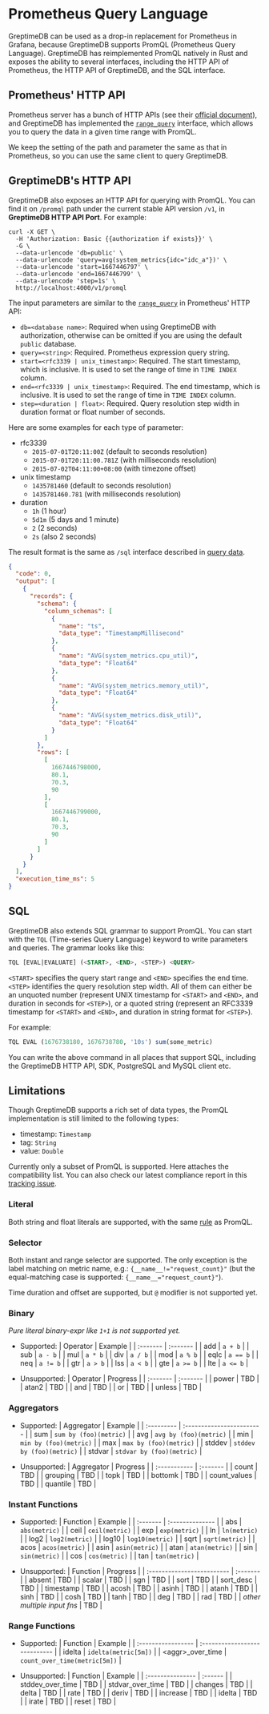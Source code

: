 # Prometheus Query Language


GreptimeDB can be used as a drop-in replacement for Prometheus in Grafana, because GreptimeDB supports PromQL (Prometheus Query Language). GreptimeDB has reimplemented PromQL natively in Rust and exposes the ability to several interfaces, including the HTTP API of Prometheus, the HTTP API of GreptimeDB, and the SQL interface.

## Prometheus' HTTP API

<!-- Maybe add a section to introduce the simulated interfaces, when there is more than one supported -->

Prometheus server has a bunch of HTTP APIs (see their [official document](https://prometheus.io/docs/prometheus/latest/querying/api)), and GreptimeDB has implemented the [`range_query`](https://prometheus.io/docs/prometheus/latest/querying/api/#range-queries) interface, which allows you to query the data in a given time range with PromQL.

We keep the setting of the path and parameter the same as that in Prometheus, so you can use the same client to query GreptimeDB.

## GreptimeDB's HTTP API

GreptimeDB also exposes an HTTP API for querying with PromQL. You can find it on `/promql` path under the current stable API version `/v1`, in **GreptimeDB HTTP API Port**. For example:

```shell
curl -X GET \
  -H 'Authorization: Basic {{authorization if exists}}' \
  -G \
  --data-urlencode 'db=public' \
  --data-urlencode 'query=avg(system_metrics{idc="idc_a"})' \
  --data-urlencode 'start=1667446797' \
  --data-urlencode 'end=1667446799' \
  --data-urlencode 'step=1s' \
  http://localhost:4000/v1/promql
```

The input parameters are similar to the [`range_query`](https://prometheus.io/docs/prometheus/latest/querying/api/#range-queries) in Prometheus' HTTP API:

- `db=<database name>`: Required when using GreptimeDB with authorization, otherwise can be omitted if you are using the default `public` database.
- `query=<string>`: Required. Prometheus expression query string.
- `start=<rfc3339 | unix_timestamp>`: Required. The start timestamp, which is inclusive. It is used to set the range of time in `TIME INDEX` column.
- `end=<rfc3339 | unix_timestamp>`: Required. The end timestamp, which is inclusive. It is used to set the range of time in `TIME INDEX` column.
- `step=<duration | float>`: Required. Query resolution step width in duration format or float number of seconds.

Here are some examples for each type of parameter:
- rfc3339
  - `2015-07-01T20:11:00Z` (default to seconds resolution)
  - `2015-07-01T20:11:00.781Z` (with milliseconds resolution)
  - `2015-07-02T04:11:00+08:00` (with timezone offset)
- unix timestamp
  - `1435781460` (default to seconds resolution)
  - `1435781460.781` (with milliseconds resolution)
- duration
  - `1h` (1 hour)
  - `5d1m` (5 days and 1 minute)
  - `2` (2 seconds)
  - `2s` (also 2 seconds)

The result format is the same as `/sql` interface described in [query data](./query-data/sql.md#http-api).

```json
{
  "code": 0,
  "output": [
    {
      "records": {
        "schema": {
          "column_schemas": [
            {
              "name": "ts",
              "data_type": "TimestampMillisecond"
            },
            {
              "name": "AVG(system_metrics.cpu_util)",
              "data_type": "Float64"
            },
            {
              "name": "AVG(system_metrics.memory_util)",
              "data_type": "Float64"
            },
            {
              "name": "AVG(system_metrics.disk_util)",
              "data_type": "Float64"
            }
          ]
        },
        "rows": [
          [
            1667446798000,
            80.1,
            70.3,
            90
          ],
          [
            1667446799000,
            80.1,
            70.3,
            90
          ]
        ]
      }
    }
  ],
  "execution_time_ms": 5
}
```
<!-- TODO New paths that compatible with Promethues APIs -->

## SQL

GreptimeDB also extends SQL grammar to support PromQL. You can start with the `TQL` (Time-series Query Language) keyword to write parameters and queries. The grammar looks like this:

```sql
TQL [EVAL|EVALUATE] (<START>, <END>, <STEP>) <QUERY>
```

`<START>` specifies the query start range and `<END>` specifies the end time. `<STEP>` identifies the query resolution step width. All of them can either be an unquoted number (represent UNIX timestamp for `<START>` and `<END>`, and duration in seconds for `<STEP>`), or a quoted string (represent an RFC3339 timestamp for `<START>` and `<END>`, and duration in string format for `<STEP>`).

For example:

```sql
TQL EVAL (1676738180, 1676738780, '10s') sum(some_metric)
```

You can write the above command in all places that support SQL, including the GreptimeDB HTTP API, SDK, PostgreSQL and MySQL client etc.

## Limitations

Though GreptimeDB supports a rich set of data types, the PromQL implementation is still limited to the following types:
- timestamp: `Timestamp`
- tag: `String`
- value: `Double`

Currently only a subset of PromQL is supported. Here attaches the compatibility list. You can also check our latest compliance report in this [tracking issue](https://github.com/GreptimeTeam/greptimedb/issues/1042).

### Literal

Both string and float literals are supported, with the same [rule](https://prometheus.io/docs/prometheus/latest/querying/basics/#literals) as PromQL.

### Selector

Both instant and range selector are supported. The only exception is the label matching on metric name, e.g.: `{__name__!="request_count}"` (but the equal-matching case is supported: `{__name__="request_count}"`).

Time duration and offset are supported, but `@` modifier is not supported yet.

### Binary 

*Pure literal binary-expr like `1+1` is not supported yet.*

- Supported:
    | Operator | Example  |
    | :------- | :------- |
    | add      | `a + b`  |
    | sub      | `a - b`  |
    | mul      | `a * b`  |
    | div      | `a / b`  |
    | mod      | `a % b`  |
    | eqlc     | `a == b` |
    | neq      | `a != b` |
    | gtr      | `a > b`  |
    | lss      | `a < b`  |
    | gte      | `a >= b` |
    | lte      | `a <= b` |

- Unsupported:
    | Operator | Progress |
    | :------- | :------- |
    | power    | TBD      |
    | atan2    | TBD      |
    | and      | TBD      |
    | or       | TBD      |
    | unless   | TBD      |

### Aggregators

- Supported:
    | Aggregator | Example                   |
    | :--------- | :------------------------ |
    | sum        | `sum by (foo)(metric)`    |
    | avg        | `avg by (foo)(metric)`    |
    | min        | `min by (foo)(metric)`    |
    | max        | `max by (foo)(metric)`    |
    | stddev     | `stddev by (foo)(metric)` |
    | stdvar     | `stdvar by (foo)(metric)` |


- Unsupported:
    | Aggregator   | Progress |
    | :----------- | :------- |
    | count        | TBD      |
    | grouping     | TBD      |
    | topk         | TBD      |
    | bottomk      | TBD      |
    | count_values | TBD      |
    | quantile     | TBD      |

### Instant Functions

- Supported:
    | Function | Example         |
    | :------- | :-------------- |
    | abs      | `abs(metric)`   |
    | ceil     | `ceil(metric)`  |
    | exp      | `exp(metric)`   |
    | ln       | `ln(metric)`    |
    | log2     | `log2(metric)`  |
    | log10    | `log10(metric)` |
    | sqrt     | `sqrt(metric)`  |
    | acos     | `acos(metric)`  |
    | asin     | `asin(metric)`  |
    | atan     | `atan(metric)`  |
    | sin      | `sin(metric)`   |
    | cos      | `cos(metric)`   |
    | tan      | `tan(metric)`   |

- Unsupported:
    | Function                   | Progress |
    | :------------------------- | :------- |
    | absent                     | TBD      |
    | scalar                     | TBD      |
    | sgn                        | TBD      |
    | sort                       | TBD      |
    | sort_desc                  | TBD      |
    | timestamp                  | TBD      |
    | acosh                      | TBD      |
    | asinh                      | TBD      |
    | atanh                      | TBD      |
    | sinh                       | TBD      |
    | cosh                       | TBD      |
    | tanh                       | TBD      |
    | deg                        | TBD      |
    | rad                        | TBD      |
    | *other multiple input fns* | TBD      |

### Range Functions

- Supported:
    | Function           | Example                       |
    | :----------------- | :---------------------------- |
    | idelta             | `idelta(metric[5m])`          |
    | \<aggr\>_over_time | `count_over_time(metric[5m])` |

- Unsupported:
    | Function         | Example |
    | :--------------- | :------ |
    | stddev_over_time | TBD     |
    | stdvar_over_time | TBD     |
    | changes          | TBD     |
    | delta            | TBD     |
    | rate             | TBD     |
    | deriv            | TBD     |
    | increase         | TBD     |
    | idelta           | TBD     |
    | irate            | TBD     |
    | reset            | TBD     |

